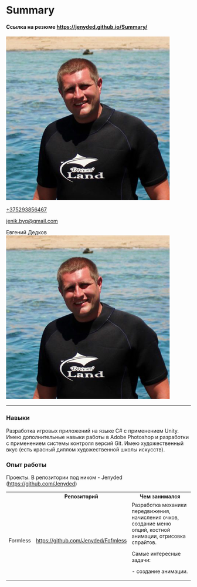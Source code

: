 # Summary
#### Ссылка на резюме https://jenyded.github.io/Summary/
![](https://github.com/Jenyded/Summary/blob/main/PhotoMy.jpg)

<!doctype html>
<html>
  <head>
    <meta charset="utf-8">
    <meta http-equiv="X-UA-Compatible" content="chrome=1">
    <title>Summary</title>
    <link rel="stylesheet" href="styles.css">
    <!-- <script src="javascripts/scale.fix.js"></script> -->
  </head>
  <body>
    <div class="wrapper">
      <div class="header-wrapper">
        <div>
          <p><a href="tel:+375293856467">+375293856467</a></p>
          <p><a href="mailto:jenik.byg@gmail.com">jenik.byg@gmail.com</a></p>
          <div class="username">Евгений Дедков</div>
        </div>
        <div>
          <img class="user-photo" src="PhotoMy.jpg" />
        </div>
      </div>
      <hr class="divider">
      <div class="content">
        <!-- <div class="title"> -->
        <h3>Навыки</h3>
        <p>
          Разработка игровых приложений на языке C# с применением Unity. Имею дополнительные навыки работы в Adobe Photoshop и разработки с применением системы контроля версий Git. Имею художественный вкус (есть красный диплом художественной школы искусств).
        </p>
        <h3>Опыт работы</h3>
        <p>
          Проекты. В репозитории под ником - Jenyded  (<a href="https://github.com/Jenyded">https://github.com/Jenyded</a>)
        </p>
        <table>
          <tr>
            <th></th>
            <th>Репозиторий</th>
            <th>Чем занимался</th>
          </tr>
          <tr>
            <td>Formless</td>
            <td><a href="https://github.com/Jenyded/Fofmless">https://github.com/Jenyded/Fofmless</a></td>
            <td>
              <span>
                Разработка механики передвижения, начисления очков, создание меню опций, костной анимации, отрисовка спрайтов.
              </span>
              <p>
                Самые интересные задачи:
              </p>
              <p>
                - создание анимации.
              </p>
          </tr>
        </table>
